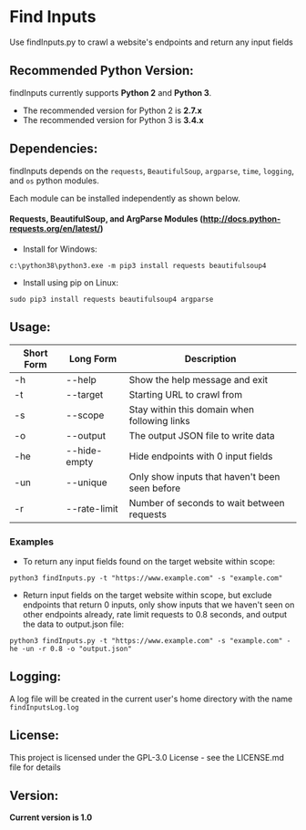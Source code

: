 # Find Inputs

Use findInputs.py to crawl a website's endpoints and return any input fields


## Recommended Python Version:

findInputs currently supports **Python 2** and **Python 3**.

* The recommended version for Python 2 is **2.7.x**
* The recommended version for Python 3 is **3.4.x**

## Dependencies:

findInputs depends on the `requests`, `BeautifulSoup`, `argparse`, `time`, `logging`, and `os` python modules.

Each module can be installed independently as shown below.

#### Requests, BeautifulSoup, and ArgParse Modules (http://docs.python-requests.org/en/latest/)

- Install for Windows:
```
c:\python38\python3.exe -m pip3 install requests beautifulsoup4
```

- Install using pip on Linux:
```
sudo pip3 install requests beautifulsoup4 argparse
```

## Usage:

Short Form    | Long Form     | Description
------------- | ------------- |-------------
-h            | --help        | Show the help message and exit
-t            | --target      | Starting URL to crawl from
-s            | --scope       | Stay within this domain when following links
-o            | --output      | The output JSON file to write data
-he           | --hide-empty  | Hide endpoints with 0 input fields
-un           | --unique      | Only show inputs that haven't been seen before
-r            | --rate-limit  | Number of seconds to wait between requests

### Examples

* To return any input fields found on the target website within scope:

```python3 findInputs.py -t "https://www.example.com" -s "example.com"```

* Return input fields on the target website within scope, but exclude endpoints that return 0 inputs, only show inputs that we haven't seen on other endpoints already, rate limit requests to 0.8 seconds, and output the data to output.json file:

```python3 findInputs.py -t "https://www.example.com" -s "example.com" -he -un -r 0.8 -o "output.json"```


## Logging:
A log file will be created in the current user's home directory with the name `findInputsLog.log`

## License:

This project is licensed under the GPL-3.0 License - see the LICENSE.md file for details

## Version:
**Current version is 1.0**
